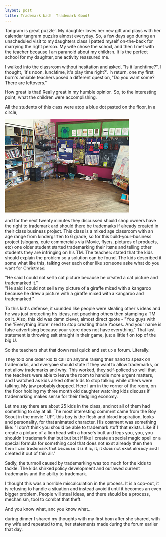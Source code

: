 ```yaml
---
layout: post
title: Trademark bad!  Trademark Good!
---
```


Tangram is great puzzler.  My daughter loves her new gift and plays with her calendar tangram puzzles almost everyday.  So, a few days ago during an unscheduled visit to my daughters class I patted myself on-the-back for marrying the right person.  My wife chose the school, and then I met with the teacher because I am paranoid about my children.  It is the perfect school for my daughter, one activity reassured me.

I walked into the classroom without hesitation and asked, "Is it lunchtime?". I thought, 'it's noon, lunchtime, it's play time right?'.  In return, one my first born's amiable teachers posed a different question, "Do you want some?  There are leftovers."

How great is that!  Really great in my humble opinion.  So, to the interesting point, what the children were accomplishing.



All the students of this class were atop a blue dot pasted on the floor, in a circle,

![Classroom Sitting Area](/images/classroomphotos/LeftCorner_1.jpg "See the blue dots on the floor?")

and for the next twenty minutes they discussed should shop owners have the right to trademark and should there be trademarks if already created in their class business project.  This class is a mixed age classroom with an age range from kindergarten to 6 grade, so for this build-your-business project (slogans, cute commercials via iMovie, flyers, pictures of products, etc) one older student started trademarking their items and telling other students they are infringing on his TM.  The teachers stated that the kids should explain the problem so a solution can be found. The kids described it some what like this, talking over each other like someone aske what do you want for Christmas:

"He said I could not sell a cat picture because he created a cat picture and trademarked it."  
"He said I could not sell a my picture of a giraffe mixed with a kangaroo because he drew a picture with a giraffe mixed with a kangaroo and trademarked."

To this kid's defense, it sounded like people were stealing other's ideas and he was just protecting his ideas, not poaching others then stamping a TM on it.  Also, this kid was damn clever, almost direct quote - "You guys with the 'Everything Store' need to stop creating those Yooses.  And your name is false advertising because your store does not have everything."  That last statement is throwing salt straight in their game, just a little f on top of the big U.

So the teachers shut that down real quick and set up a forum.  Literally.

They told one older kid to call on anyone raising their hand to speak on trademarks, and everyone should state if they want to allow trademarks, or not allow trademarks and why.  This worked, they self-policed so well that the teachers were able to leave the room to handle more urgent matters, and I watched as kids asked other kids to stop talking while others were talking.  My jaw probably dropped.  Here I am in the corner of the room, on the floor holding my three month old daughter watching kids discuss if trademarking makes sense for their fledgling economy.

Let me say there are about 25 kids in the class, and not all of them had something to say at all.  The most interesting comment came from the Boy Scout in the movie "UP", this boy is the flesh and blood inspiration, looks and personality, for that animated character.  His comment was something like: 
"I don't think you should be able to trademark stuff that exists.  Like if I create a picture of a lion head with a horse's butt and legs you, you, you shouldn't trademark that but but but if like I create a special magic spell or a special formula for something cool that does not exist already then then then I can trademark that because it is it is, it, it does not exist already and I created it out of thin air."

Sadly, the turmoil caused by trademarking was too much for the kids to tackle.  The kids shirked policy development and outlawed current trademarks and the ability to trademark.  

I thought this was a horrible miscalculation in the process.  It is a cop-out, it is refusing to handle a situation and instead avoid it until it becomes an even bigger problem.  People will steal ideas, and there should be a process, mechanism, tool to combat that theft.  

And you know what, and you know what... 

during dinner I shared my thoughts with my first born after she shared, with my wife and repeated to me, her statements made during the forum earlier that day.

